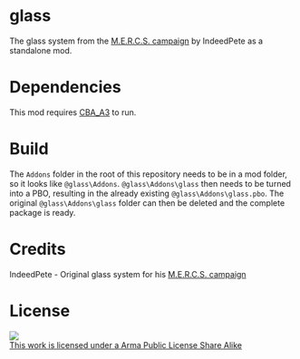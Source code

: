 glass
=====

The glass system from the [M.E.R.C.S. campaign](http://forums.bistudio.com/showthread.php?177261-SP-Campaign-M-E-R-C-S-mercenary-expendable-ruthless-covert-selfish) by IndeedPete as a standalone mod.

Dependencies
============

This mod requires [CBA_A3](http://forums.bistudio.com/showthread.php?178224-CBA-Community-Base-Addons-ARMA-3) to run.

Build
=====

The `Addons` folder in the root of this repository needs to be in a mod folder, so it looks like `@glass\Addons`. `@glass\Addons\glass` then needs to be turned into a PBO, resulting in the already existing `@glass\Addons\glass.pbo`. The original `@glass\Addons\glass` folder can then be deleted and the complete package is ready.

Credits
=======

IndeedPete - Original glass system for his [M.E.R.C.S. campaign](http://forums.bistudio.com/showthread.php?177261-SP-Campaign-M-E-R-C-S-mercenary-expendable-ruthless-covert-selfish)

License
=======

<a rel="license" href="http://www.bistudio.com/licenses/arma-public-license-share-alike" target="_blank" >
   <img src="http://www.bistudio.com/license-icons/small/APL-SA.png" >
   <br>
   This work is licensed under a Arma Public License Share Alike
</a>
